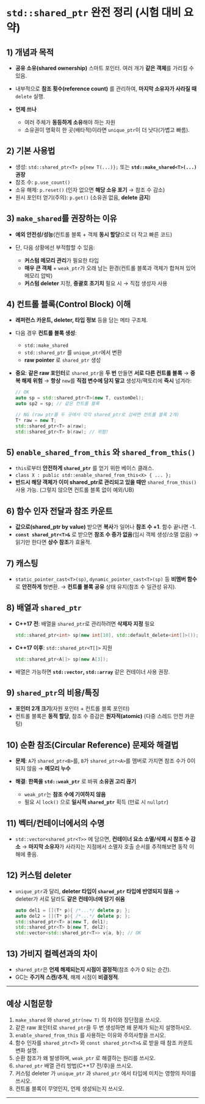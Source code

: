 # `std::shared_ptr` 완전 정리 (시험 대비 요약)

## 1) 개념과 목적

* **공유 소유(shared ownership)** 스마트 포인터. 여러 개가 **같은 객체**를 가리킬 수 있음.
* 내부적으로 **참조 횟수(reference count)** 를 관리하여, **마지막 소유자가 사라질 때** `delete` 실행.
* **언제 쓰나**

  * 여러 주체가 **동등하게 소유**해야 하는 자원
  * 소유권이 명확히 한 곳(배타적)이라면 `unique_ptr`이 더 낫다(가볍고 빠름).

## 2) 기본 사용법

* 생성: `std::shared_ptr<T> p{new T(...)};` 또는 **`std::make_shared<T>(...)` 권장**
* 참조 수: `p.use_count()`
* 소유 해제: `p.reset()` (인자 없으면 **해당 소유 포기** → 참조 수 감소)
* 원시 포인터 얻기(주의): `p.get()` (소유권 없음, **delete 금지**)

## 3) `make_shared`를 권장하는 이유

* **예외 안전성/성능**(컨트롤 블록 + 객체 **동시 할당**으로 더 작고 빠른 코드)
* 단, 다음 상황에선 부적합할 수 있음:

  * **커스텀 메모리 관리**가 필요한 타입
  * **매우 큰 객체** + `weak_ptr`가 오래 남는 환경(컨트롤 블록과 객체가 합쳐져 있어 메모리 압박)
  * **커스텀 deleter** 지정, **중괄호 초기치** 필요 시 → 직접 생성자 사용

## 4) 컨트롤 블록(Control Block) 이해

* **레퍼런스 카운트, deleter, 타입 정보** 등을 담는 메타 구조체.
* 다음 경우 **컨트롤 블록 생성**:

  * `std::make_shared`
  * `std::shared_ptr` 를 `unique_ptr`에서 변환
  * **raw pointer** 로 `shared_ptr` 생성
* **중요**: **같은 raw 포인터**로 `shared_ptr`을 **두 번** 만들면 **서로 다른 컨트롤 블록** → **중복 해제 위험**
  → **항상** `new`를 **직접 변수에 담지 말고** 생성자/팩토리에 **즉시** 넘겨라:

  ```cpp
  // OK
  auto sp = std::shared_ptr<T>(new T, customDel);
  auto sp2 = sp; // 같은 컨트롤 블록

  // NG (raw ptr를 두 곳에서 각각 shared_ptr로 감싸면 컨트롤 블록 2개)
  T* raw = new T;
  std::shared_ptr<T> a(raw);
  std::shared_ptr<T> b(raw); // 위험!
  ```

## 5) `enable_shared_from_this` 와 `shared_from_this()`

* `this`로부터 **안전하게 `shared_ptr`** 를 얻기 위한 베이스 클래스.
* `class X : public std::enable_shared_from_this<X> { ... };`
* **반드시 해당 객체가 이미 shared\_ptr로 관리되고 있을 때만** `shared_from_this()` 사용 가능.
  (그렇지 않으면 컨트롤 블록 없이 예외/UB)

## 6) 함수 인자 전달과 참조 카운트

* **값으로(shared\_ptr by value)** 받으면 **복사**가 일어나 **참조 수 +1**. 함수 끝나면 -1.
* **`const shared_ptr<T>&`** 로 받으면 **참조 수 증가 없음**(임시 객체 생성/소멸 없음)
  → 읽기만 한다면 **상수 참조**가 효율적.

## 7) 캐스팅

* `static_pointer_cast<T>(sp)`, `dynamic_pointer_cast<T>(sp)` 등 **비멤버 함수**로 **안전하게** 형변환.
  → **컨트롤 블록 공유** 상태 유지(참조 수 일관성 유지).

## 8) 배열과 `shared_ptr`

* **C++17 전**: 배열을 `shared_ptr`로 관리하려면 **삭제자 지정** 필요

  ```cpp
  std::shared_ptr<int> sp(new int[10], std::default_delete<int[]>());
  ```
* **C++17 이후**: `std::shared_ptr<T[]>` 지원

  ```cpp
  std::shared_ptr<A[]> sp(new A[3]);
  ```
* 배열은 가능하면 **`std::vector`, `std::array`** 같은 컨테이너 사용 권장.

## 9) `shared_ptr`의 비용/특징

* **포인터 2개 크기**(자원 포인터 + 컨트롤 블록 포인터)
* 컨트롤 블록은 **동적 할당**, 참조 수 증감은 **원자적(atomic)** (다중 스레드 안전 카운팅)

## 10) 순환 참조(Circular Reference) 문제와 해결법

* **문제**: `A`가 `shared_ptr<B>`를, `B`가 `shared_ptr<A>`를 멤버로 가지면 참조 수가 0이 되지 않음 → **메모리 누수**
* **해결**: **한쪽을 `std::weak_ptr`** 로 바꿔 **소유권 고리 끊기**

  * `weak_ptr`는 **참조 수에 기여하지 않음**
  * 필요 시 `lock()` 으로 **일시적 `shared_ptr`** 획득 (만료 시 `nullptr`)

## 11) 벡터/컨테이너에서의 수명

* `std::vector<shared_ptr<T>>` 에 담으면, **컨테이너 요소 소멸/삭제 시 참조 수 감소**
  → **마지막 소유자**가 사라지는 지점에서 소멸자 호출 순서를 추적해보면 동작 이해에 좋음.

## 12) 커스텀 deleter

* `unique_ptr`과 달리, **deleter 타입이 `shared_ptr` 타입에 반영되지 않음**
  → deleter가 서로 달라도 **같은 컨테이너에 담기 쉬움**

  ```cpp
  auto del1 = [](T* p){ /*...*/ delete p; };
  auto del2 = [](T* p){ /*...*/ delete p; };
  std::shared_ptr<T> a(new T, del1);
  std::shared_ptr<T> b(new T, del2);
  std::vector<std::shared_ptr<T>> v{a, b}; // OK
  ```

## 13) 가비지 컬렉션과의 차이

* `shared_ptr`은 **언제 해제되는지 시점이 결정적**(참조 수가 0 되는 순간).
* GC는 **주기적 스캔/추적**, 해제 시점이 **비결정적**.

---

## 예상 시험문항

1. `make_shared` 와 `shared_ptr(new T)` 의 차이와 장단점을 쓰시오.
2. 같은 raw 포인터로 `shared_ptr`을 두 번 생성하면 왜 문제가 되는지 설명하시오.
3. `enable_shared_from_this` 를 사용하는 이유와 주의사항을 쓰시오.
4. 함수 인자를 `shared_ptr<T>` 와 `const shared_ptr<T>&` 로 받을 때 참조 카운트 변화 설명.
5. 순환 참조가 왜 발생하며, `weak_ptr` 로 해결하는 원리를 쓰시오.
6. `shared_ptr` 배열 관리 방법(C++17 전/후)을 쓰시오.
7. 커스텀 deleter 가 `unique_ptr` 과 `shared_ptr` 에서 타입에 미치는 영향의 차이를 쓰시오.
8. 컨트롤 블록이 무엇인지, 언제 생성되는지 쓰시오.

---